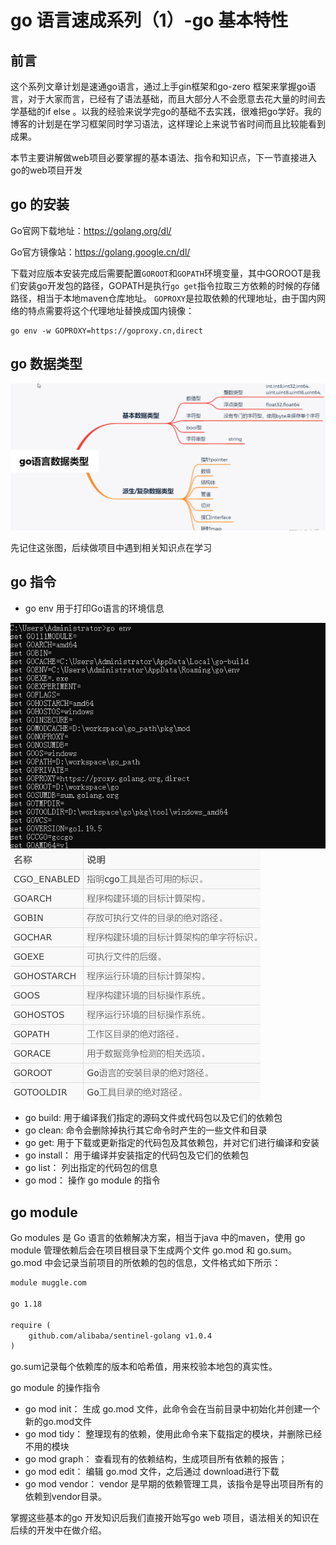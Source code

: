 # go 语言速成系列（1）-go 基本特性

## 前言

这个系列文章计划是速通go语言，通过上手gin框架和go-zero 框架来掌握go语言，对于大家而言，已经有了语法基础，而且大部分人不会愿意去花大量的时间去学基础的if else 。以我的经验来说学完go的基础不去实践，很难把go学好。我的博客的计划是在学习框架同时学习语法，这样理论上来说节省时间而且比较能看到成果。

本节主要讲解做web项目必要掌握的基本语法、指令和知识点，下一节直接进入go的web项目开发

## go 的安装

Go官网下载地址：https://golang.org/dl/

Go官方镜像站：https://golang.google.cn/dl/

下载对应版本安装完成后需要配置`GOROOT`和`GOPATH`环境变量，其中GOROOT是我们安装go开发包的路径，GOPATH是执行`go get`指令拉取三方依赖的时候的存储路径，相当于本地maven仓库地址。
`GOPROXY`是拉取依赖的代理地址，由于国内网络的特点需要将这个代理地址替换成国内镜像：
```
go env -w GOPROXY=https://goproxy.cn,direct
```

## go 数据类型
![](2023-01-28-21-10-32.png)

先记住这张图，后续做项目中遇到相关知识点在学习

## go 指令

- go env 用于打印Go语言的环境信息

![](2023-01-28-21-40-46.png)
![](2023-01-28-21-41-12.png)

- go build: 用于编译我们指定的源码文件或代码包以及它们的依赖包
- go clean: 命令会删除掉执行其它命令时产生的一些文件和目录
- go get: 用于下载或更新指定的代码包及其依赖包，并对它们进行编译和安装
- go install： 用于编译并安装指定的代码包及它们的依赖包
- go list： 列出指定的代码包的信息
- go mod： 操作 go module 的指令

## go module

Go modules 是 Go 语言的依赖解决方案，相当于java 中的maven，使用 go module 管理依赖后会在项目根目录下生成两个文件 go.mod 和 go.sum。
go.mod 中会记录当前项目的所依赖的包的信息，文件格式如下所示：
```xml
module muggle.com

go 1.18

require (
    github.com/alibaba/sentinel-golang v1.0.4
)
```

go.sum记录每个依赖库的版本和哈希值，用来校验本地包的真实性。

go module 的操作指令

- go mod init： 生成 go.mod 文件，此命令会在当前目录中初始化并创建一个新的go.mod文件
- go mod tidy： 整理现有的依赖，使用此命令来下载指定的模块，并删除已经不用的模块
- go mod graph： 查看现有的依赖结构，生成项目所有依赖的报告；
- go mod edit： 编辑 go.mod 文件，之后通过 download进行下载
- go mod vendor： vendor 是早期的依赖管理工具，该指令是导出项目所有的依赖到vendor目录。

掌握这些基本的go 开发知识后我们直接开始写go web 项目，语法相关的知识在后续的开发中在做介绍。